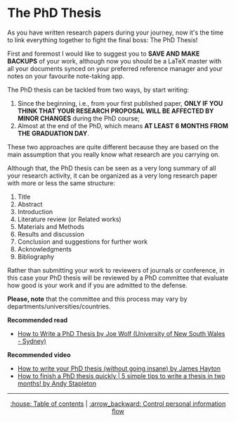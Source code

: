 # The PhD Thesis
As you have written research papers during your journey, now it's the time to link everything together to fight the final boss: The PhD Thesis!

First and foremost I would like to suggest you to **SAVE AND MAKE BACKUPS** of your work, although now you should be a LaTeX master with all your documents synced on your preferred reference manager and your notes on your favourite note-taking app.

The PhD thesis can be tackled from two ways, by start writing:
1. Since the beginning, i.e., from your first published paper, **ONLY IF YOU THINK THAT YOUR RESEARCH PROPOSAL WILL BE AFFECTED BY MINOR CHANGES** during the PhD course;
2. Almost at the end of the PhD, which means **AT LEAST 6 MONTHS FROM THE GRADUATION DAY**.

These two approaches are quite different because they are based on the main assumption that you really know what research are you carrying on.

Although that, the PhD thesis can be seen as a very long summary of all your research activity, it can be organized as a very long research paper with more or less the same structure:
1. Title 
2. Abstract
3. Introduction
4. Literature review (or Related works)
5. Materials and Methods
6. Results and discussion
7. Conclusion and suggestions for further work
8. Acknowledgments
9. Bibliography

Rather than submitting your work to reviewers of journals or conference, in this case your PhD thesis will be reviewed by a PhD committee that evaluate how good is your work and if you are admitted to the defense. 

**Please, note** that the committee and this process may vary by departments/universities/countries.

**Recommended read**
* [How to Write a PhD Thesis by Joe Wolf (University of New South Wales - Sydney)](https://www.phys.unsw.edu.au/~jw/thesis.html)

**Recommended video**
* [How to write your PhD thesis (without going insane) by James Hayton](https://www.youtube.com/watch?v=pM6orL-bGDc)
* [How to finish a PhD thesis quickly | 5 simple tips to write a thesis in two months! by Andy Stapleton](https://www.youtube.com/watch?v=hPyeMay32Yc)


---
<div align="center">
<a href='https://github.com/ric-sar/ultimate_phd_student_guide'>:house: Table of contents</a> | 
<a href='https://github.com/ric-sar/ultimate_phd_student_guide/blob/main/control_personal_information_flow.md'>:arrow_backward: Control personal information flow</a>
</div>
